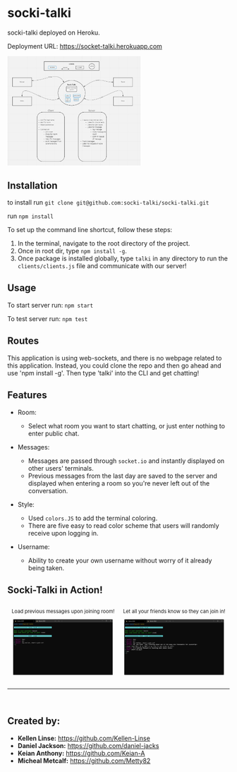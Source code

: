 # socki-talki

socki-talki deployed on Heroku.

Deployment URL: https://socket-talki.herokuapp.com

<img src='./img/UML.jpg' style='width:60%'/>

## Installation

to install run `git clone git@github.com:socki-talki/socki-talki.git`

run `npm install`

To set up the command line shortcut, follow these steps:
  1. In the terminal, navigate to the root directory of the project.
  2. Once in root dir, type `npm install -g`.
  3. Once package is installed globally, type `talki` in any directory to run the `clients/clients.js` file and communicate with our server!

## Usage

To start server run: `npm start`

To test server run: `npm test`

## Routes

This application is using web-sockets, and there is no webpage related to this application. Instead, you could clone the repo and then go ahead and use 'npm install -g'. Then type 'talki' into the CLI and get chatting!

## Features

* Room:
  * Select what room you want to start chatting, or just enter nothing to enter public chat.

* Messages:
  * Messages are passed through `socket.io` and instantly displayed on other users' terminals.
  * Previous messages from the last day are saved to the server and displayed when entering a room so you're never left out of the conversation.

* Style:
  * Used `colors.JS` to add the terminal coloring.
  * There are five easy to read color scheme that users will randomly receive upon logging in.

* Username:
  * Ability to create your own username without worry of it already being taken.

## Socki-Talki in Action!
<div style='display:flex; font-size: .8em; justify-content: space-around'>
  <p>Load previous messages upon joining room!</p>
  <p>Let all your friends know so they can join in!</p>
</div>

<div style='display:flex; justify-content: space-around'>
  <img src='./img/prevMsgs.jpg' style='width:45%'/>
  <img src='./img/numerousUsers.jpg' style='width:45%'/>
</div>

<br />
<hr />
<br />

## Created by:

- **Kellen Linse:** https://github.com/Kellen-Linse
- **Daniel Jackson:** https://github.com/daniel-jacks
- **Keian Anthony:** https://github.com/Keian-A
- **Micheal Metcalf:** https://github.com/Metty82